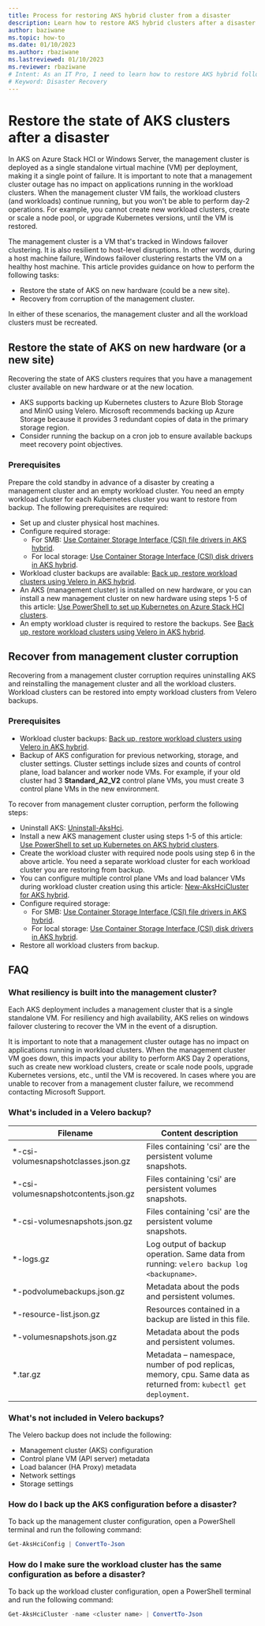 ```yaml
---
title: Process for restoring AKS hybrid cluster from a disaster
description: Learn how to restore AKS hybrid clusters after a disaster.
author: baziwane
ms.topic: how-to
ms.date: 01/10/2023
ms.author: rbaziwane 
ms.lastreviewed: 01/10/2023
ms.reviewer: rbaziwane
# Intent: As an IT Pro, I need to learn how to restore AKS hybrid following a disaster.
# Keyword: Disaster Recovery
---
```


# Restore the state of AKS clusters after a disaster

In AKS on Azure Stack HCI or Windows Server, the management cluster is deployed as a single standalone virtual machine (VM) per deployment, making it a single point of failure. It is important to note that a management cluster outage has no impact on applications running in the workload clusters. When the management cluster VM fails, the workload clusters (and workloads) continue running, but you won't be able to perform day-2 operations. For example, you cannot create new workload clusters, create or scale a node pool, or upgrade Kubernetes versions, until the VM is restored.

The management cluster is a VM that's tracked in Windows failover clustering. It is also resilient to host-level disruptions. In other words, during a host machine failure, Windows failover clustering restarts the VM on a healthy host machine. This article provides guidance on how to perform the following tasks:

- Restore the state of AKS on new hardware (could be a new site).  
- Recovery from corruption of the management cluster.

In either of these scenarios, the management cluster and all the workload clusters must be recreated.  

## Restore the state of AKS on new hardware (or a new site)  

Recovering the state of AKS clusters requires that you have a management cluster available on new hardware or at the new location.

- AKS supports backing up Kubernetes clusters to Azure Blob Storage and MinIO using Velero. Microsoft recommends backing up Azure Storage because it provides 3 redundant copies of data in the primary storage region.
- Consider running the backup on a cron job to ensure available backups meet recovery point objectives.  

### Prerequisites

Prepare the cold standby in advance of a disaster by creating a management cluster and an empty workload cluster. You need an empty workload cluster for each Kubernetes cluster you want to restore from backup. The following prerequisites are required:

- Set up and cluster physical host machines.
- Configure required storage:
  - For SMB: [Use Container Storage Interface (CSI) file drivers in AKS hybrid](/azure/aks/hybrid/container-storage-interface-files).
  - For local storage: [Use Container Storage Interface (CSI) disk drivers in AKS hybrid](/azure/aks/hybrid/container-storage-interface-disks#create-a-custom-storage-class-for-an-aks-on-azure-stack-hci-and-windows-server-disk).
- Workload cluster backups are available: [Back up, restore workload clusters using Velero in AKS hybrid](/azure/aks/hybrid/backup-workload-cluster#use-velero-to-create-a-workload-cluster-backup).
- An AKS (management cluster) is installed on new hardware, or you can install a new management cluster on new hardware using steps 1-5 of this article: [Use PowerShell to set up Kubernetes on Azure Stack HCI clusters](/azure/aks/hybrid/kubernetes-walkthrough-powershell).
- An empty workload cluster is required to restore the backups. See [Back up, restore workload clusters using Velero in AKS hybrid](/azure/aks/hybrid/backup-workload-cluster#use-velero-to-restore-a-workload-cluster).

## Recover from management cluster corruption

Recovering from a management cluster corruption requires uninstalling AKS and reinstalling the management cluster and all the workload clusters. Workload clusters can be restored into empty workload clusters from Velero backups.  

### Prerequisites

- Workload cluster backups: [Back up, restore workload clusters using Velero in AKS hybrid](/azure/aks/hybrid/backup-workload-cluster#use-velero-to-create-a-workload-cluster-backup).
- Backup of AKS configuration for previous networking, storage, and cluster settings. Cluster settings include sizes and counts of control plane, load balancer and worker node VMs. For example, if your old cluster had 3 **Standard_A2_V2** control plane VMs, you must create 3 control plane VMs in the new environment.

To recover from management cluster corruption, perform the following steps:

- Uninstall AKS: [Uninstall-AksHci](/azure/aks/hybrid/reference/ps/uninstall-akshci).
- Install a new AKS management cluster using steps 1-5 of this article: [Use PowerShell to set up Kubernetes on AKS hybrid clusters](/azure/aks/hybrid/kubernetes-walkthrough-powershell).
- Create the workload cluster with required node pools using step 6 in the above article. You need a separate workload cluster for each workload cluster you are restoring from backup.
- You can configure multiple control plane VMs and load balancer VMs during workload cluster creation using this article: [New-AksHciCluster for AKS hybrid](/azure/aks/hybrid/reference/ps/new-akshcicluster).
- Configure required storage:
  - For SMB: [Use Container Storage Interface (CSI) file drivers in AKS hybrid](/azure/aks/hybrid/container-storage-interface-files).
  - For local storage: [Use Container Storage Interface (CSI) disk drivers in AKS hybrid](/azure/aks/hybrid/container-storage-interface-disks#create-a-custom-storage-class-for-an-aks-on-azure-stack-hci-and-windows-server-disk).
- Restore all workload clusters from backup.

## FAQ

### What resiliency is built into the management cluster?

Each AKS deployment includes a management cluster that is a single standalone VM. For resiliency and high availability, AKS relies on windows failover clustering to recover the VM in the event of a disruption.

It is important to note that a management cluster outage has no impact on applications running in workload clusters. When the management cluster VM goes down, this impacts your ability to perform AKS Day 2 operations, such as create new workload clusters, create or scale node pools, upgrade Kubernetes versions, etc., until the VM is recovered. In cases where you are unable to recover from a management cluster failure, we recommend contacting Microsoft Support.

### What's included in a Velero backup?  

| Filename                       | Content description                                     |
| ------------------------------------ | ------------------------------------------------------------ |
| *-csi-volumesnapshotclasses.json.gz  | Files containing 'csi' are the persistent volume snapshots.  |
| *-csi-volumesnapshotcontents.json.gz | Files containing 'csi' are persistent volumes snapshots.     |
| *-csi-volumesnapshots.json.gz        | Files containing 'csi' are the persistent volume snapshots.  |
| *-logs.gz                            | Log output of backup operation. Same data from running: `velero backup log <backupname>`. |
| *-podvolumebackups.json.gz           | Metadata about the pods and persistent volumes.              |
| *-resource-list.json.gz              | Resources contained in a backup are listed in this file.     |
| *-volumesnapshots.json.gz            | Metadata about the pods and persistent volumes.              |
| *.tar.gz                             | Metadata – namespace, number of pod replicas, memory, cpu. Same data as returned from: `kubectl get deployment`. |

### What's not included in Velero backups? 

The Velero backup does not include the following:

- Management cluster (AKS) configuration
- Control plane VM (API server) metadata  
- Load balancer (HA Proxy) metadata  
- Network settings  
- Storage settings 

### How do I back up the AKS configuration before a disaster?

To back up the management cluster configuration, open a PowerShell terminal and run the following command: 

 ```PowerShell
 Get-AksHciConfig | ConvertTo-Json 
 ```

### How do I make sure the workload cluster has the same configuration as before a disaster?

To back up the workload cluster configuration, open a PowerShell terminal and run the following command: 

``` PowerShell 
Get-AksHciCluster -name <cluster name> | ConvertTo-Json 
```
